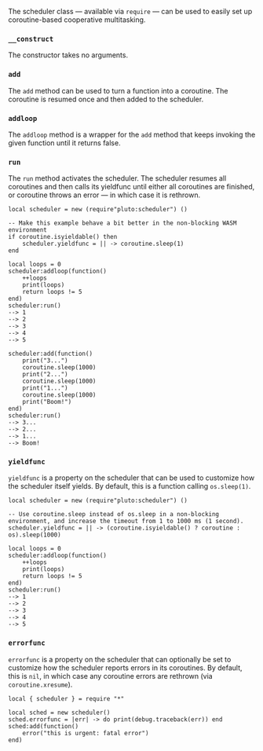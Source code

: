 The scheduler class — available via `require` — can be used to easily set up coroutine-based cooperative multitasking.

### `__construct`
The constructor takes no arguments.

### `add`
The `add` method can be used to turn a function into a coroutine. The coroutine is resumed once and then added to the scheduler.

### `addloop`
The `addloop` method is a wrapper for the `add` method that keeps invoking the given function until it returns false.

### `run`
The `run` method activates the scheduler. The scheduler resumes all coroutines and then calls its yieldfunc until either all coroutines are finished, or coroutine throws an error — in which case it is rethrown.

```pluto
local scheduler = new (require"pluto:scheduler") ()

-- Make this example behave a bit better in the non-blocking WASM environment
if coroutine.isyieldable() then
    scheduler.yieldfunc = || -> coroutine.sleep(1)
end

local loops = 0
scheduler:addloop(function()
    ++loops
    print(loops)
    return loops != 5
end)
scheduler:run()
--> 1
--> 2
--> 3
--> 4
--> 5

scheduler:add(function()
    print("3...")
    coroutine.sleep(1000)
    print("2...")
    coroutine.sleep(1000)
    print("1...")
    coroutine.sleep(1000)
    print("Boom!")
end)
scheduler:run()
--> 3...
--> 2...
--> 1...
--> Boom!
```

### `yieldfunc`
`yieldfunc` is a property on the scheduler that can be used to customize how the scheduler itself yields. By default, this is a function calling `os.sleep(1)`.

```pluto
local scheduler = new (require"pluto:scheduler") ()

-- Use coroutine.sleep instead of os.sleep in a non-blocking environment, and increase the timeout from 1 to 1000 ms (1 second).
scheduler.yieldfunc = || -> (coroutine.isyieldable() ? coroutine : os).sleep(1000)

local loops = 0
scheduler:addloop(function()
    ++loops
    print(loops)
    return loops != 5
end)
scheduler:run()
--> 1
--> 2
--> 3
--> 4
--> 5
```

### `errorfunc`
`errorfunc` is a property on the scheduler that can optionally be set to customize how the scheduler reports errors in its coroutines. By default, this is `nil`, in which case any coroutine errors are rethrown (via `coroutine.xresume`).
```pluto
local { scheduler } = require "*"

local sched = new scheduler()
sched.errorfunc = |err| -> do print(debug.traceback(err)) end
sched:add(function()
    error("this is urgent: fatal error")
end)
```
